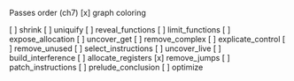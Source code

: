 Passes order (ch7)
  [x] graph coloring

  [ ] shrink
  [ ] uniquify
  [ ] reveal_functions
  [ ] limit_functions
  [ ] expose_allocation
  [ ] uncover_get
  [ ] remove_complex
  [ ] explicate_control
  [ ] remove_unused
  [ ] select_instructions
  [ ] uncover_live
  [ ] build_interference
  [ ] allocate_registers
  [x] remove_jumps
  [ ] patch_instructions
  [ ] prelude_conclusion
  [ ] optimize
